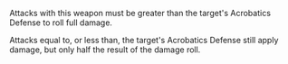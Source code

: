 Attacks with this weapon must be greater than the target's Acrobatics Defense to roll full damage.

Attacks equal to, or less than, the target's Acrobatics Defense still apply damage, but only half the result of the damage roll.